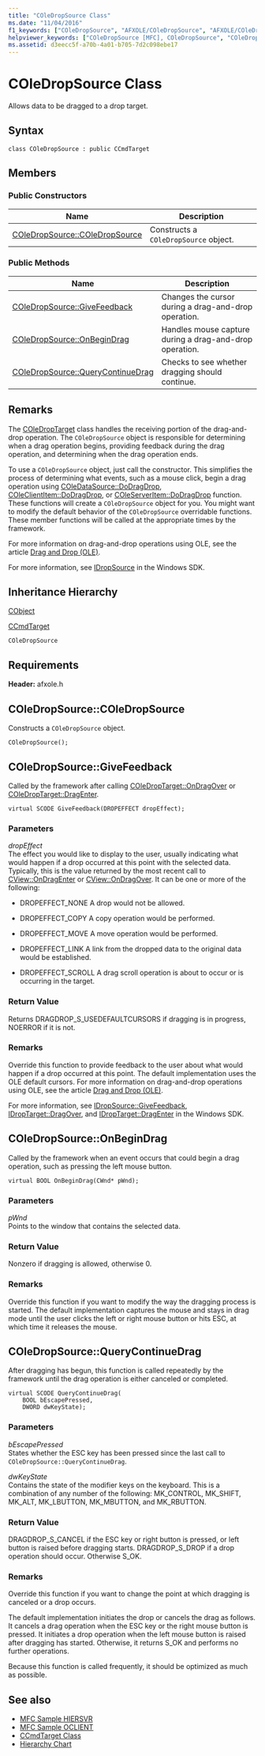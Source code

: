 ```yaml
---
title: "COleDropSource Class"
ms.date: "11/04/2016"
f1_keywords: ["COleDropSource", "AFXOLE/COleDropSource", "AFXOLE/COleDropSource::COleDropSource", "AFXOLE/COleDropSource::GiveFeedback", "AFXOLE/COleDropSource::OnBeginDrag", "AFXOLE/COleDropSource::QueryContinueDrag"]
helpviewer_keywords: ["COleDropSource [MFC], COleDropSource", "COleDropSource [MFC], GiveFeedback", "COleDropSource [MFC], OnBeginDrag", "COleDropSource [MFC], QueryContinueDrag"]
ms.assetid: d3eecc5f-a70b-4a01-b705-7d2c098ebe17
---
```

# COleDropSource Class

Allows data to be dragged to a drop target.

## Syntax

```
class COleDropSource : public CCmdTarget
```

## Members

### Public Constructors

|Name|Description|
|----------|-----------------|
|[COleDropSource::COleDropSource](#coledropsource)|Constructs a `COleDropSource` object.|

### Public Methods

|Name|Description|
|----------|-----------------|
|[COleDropSource::GiveFeedback](#givefeedback)|Changes the cursor during a drag-and-drop operation.|
|[COleDropSource::OnBeginDrag](#onbegindrag)|Handles mouse capture during a drag-and-drop operation.|
|[COleDropSource::QueryContinueDrag](#querycontinuedrag)|Checks to see whether dragging should continue.|

## Remarks

The [COleDropTarget](../../mfc/reference/coledroptarget-class.md) class handles the receiving portion of the drag-and-drop operation. The `COleDropSource` object is responsible for determining when a drag operation begins, providing feedback during the drag operation, and determining when the drag operation ends.

To use a `COleDropSource` object, just call the constructor. This simplifies the process of determining what events, such as a mouse click, begin a drag operation using [COleDataSource::DoDragDrop](../../mfc/reference/coledatasource-class.md#dodragdrop), [COleClientItem::DoDragDrop](../../mfc/reference/coleclientitem-class.md#dodragdrop), or [COleServerItem::DoDragDrop](../../mfc/reference/coleserveritem-class.md#dodragdrop) function. These functions will create a `COleDropSource` object for you. You might want to modify the default behavior of the `COleDropSource` overridable functions. These member functions will be called at the appropriate times by the framework.

For more information on drag-and-drop operations using OLE, see the article [Drag and Drop (OLE)](../../mfc/drag-and-drop-ole.md).

For more information, see [IDropSource](/windows/desktop/api/oleidl/nn-oleidl-idropsource) in the Windows SDK.

## Inheritance Hierarchy

[CObject](../../mfc/reference/cobject-class.md)

[CCmdTarget](../../mfc/reference/ccmdtarget-class.md)

`COleDropSource`

## Requirements

**Header:** afxole.h

##  <a name="coledropsource"></a>  COleDropSource::COleDropSource

Constructs a `COleDropSource` object.

```
COleDropSource();
```

##  <a name="givefeedback"></a>  COleDropSource::GiveFeedback

Called by the framework after calling [COleDropTarget::OnDragOver](../../mfc/reference/coledroptarget-class.md#ondragover) or [COleDropTarget::DragEnter](../../mfc/reference/coledroptarget-class.md#ondragenter).

```
virtual SCODE GiveFeedback(DROPEFFECT dropEffect);
```

### Parameters

*dropEffect*<br/>
The effect you would like to display to the user, usually indicating what would happen if a drop occurred at this point with the selected data. Typically, this is the value returned by the most recent call to [CView::OnDragEnter](../../mfc/reference/cview-class.md#ondragenter) or [CView::OnDragOver](../../mfc/reference/cview-class.md#ondragover). It can be one or more of the following:

- DROPEFFECT_NONE A drop would not be allowed.

- DROPEFFECT_COPY A copy operation would be performed.

- DROPEFFECT_MOVE A move operation would be performed.

- DROPEFFECT_LINK A link from the dropped data to the original data would be established.

- DROPEFFECT_SCROLL A drag scroll operation is about to occur or is occurring in the target.

### Return Value

Returns DRAGDROP_S_USEDEFAULTCURSORS if dragging is in progress, NOERROR if it is not.

### Remarks

Override this function to provide feedback to the user about what would happen if a drop occurred at this point. The default implementation uses the OLE default cursors. For more information on drag-and-drop operations using OLE, see the article [Drag and Drop (OLE)](../../mfc/drag-and-drop-ole.md).

For more information, see [IDropSource::GiveFeedback](/windows/desktop/api/oleidl/nf-oleidl-idropsource-givefeedback), [IDropTarget::DragOver](/windows/desktop/api/oleidl/nf-oleidl-idroptarget-dragover), and [IDropTarget::DragEnter](/windows/desktop/api/oleidl/nf-oleidl-idroptarget-dragenter) in the Windows SDK.

##  <a name="onbegindrag"></a>  COleDropSource::OnBeginDrag

Called by the framework when an event occurs that could begin a drag operation, such as pressing the left mouse button.

```
virtual BOOL OnBeginDrag(CWnd* pWnd);
```

### Parameters

*pWnd*<br/>
Points to the window that contains the selected data.

### Return Value

Nonzero if dragging is allowed, otherwise 0.

### Remarks

Override this function if you want to modify the way the dragging process is started. The default implementation captures the mouse and stays in drag mode until the user clicks the left or right mouse button or hits ESC, at which time it releases the mouse.

##  <a name="querycontinuedrag"></a>  COleDropSource::QueryContinueDrag

After dragging has begun, this function is called repeatedly by the framework until the drag operation is either canceled or completed.

```
virtual SCODE QueryContinueDrag(
    BOOL bEscapePressed,
    DWORD dwKeyState);
```

### Parameters

*bEscapePressed*<br/>
States whether the ESC key has been pressed since the last call to `COleDropSource::QueryContinueDrag`.

*dwKeyState*<br/>
Contains the state of the modifier keys on the keyboard. This is a combination of any number of the following: MK_CONTROL, MK_SHIFT, MK_ALT, MK_LBUTTON, MK_MBUTTON, and MK_RBUTTON.

### Return Value

DRAGDROP_S_CANCEL if the ESC key or right button is pressed, or left button is raised before dragging starts. DRAGDROP_S_DROP if a drop operation should occur. Otherwise S_OK.

### Remarks

Override this function if you want to change the point at which dragging is canceled or a drop occurs.

The default implementation initiates the drop or cancels the drag as follows. It cancels a drag operation when the ESC key or the right mouse button is pressed. It initiates a drop operation when the left mouse button is raised after dragging has started. Otherwise, it returns S_OK and performs no further operations.

Because this function is called frequently, it should be optimized as much as possible.

## See also

- [MFC Sample HIERSVR](../../visual-cpp-samples.md)
- [MFC Sample OCLIENT](../../visual-cpp-samples.md)
- [CCmdTarget Class](../../mfc/reference/ccmdtarget-class.md)
- [Hierarchy Chart](../../mfc/hierarchy-chart.md)
